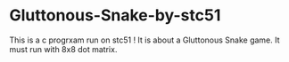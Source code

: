 # Gluttonous-Snake-by-stc51
This is a c progrxam run on stc51 !
It is about a Gluttonous Snake game.
It must run with 8x8 dot matrix.
